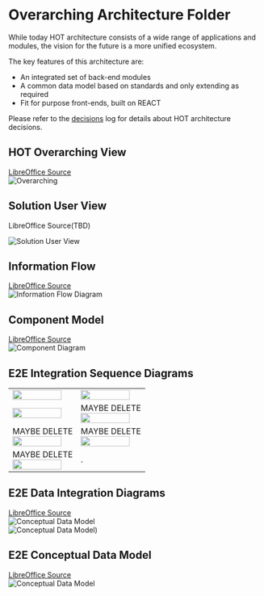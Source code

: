 # Overarching Architecture Folder
While today HOT architecture consists of a wide range of applications and modules, the vision for the future is a more unified ecosystem. 

The key features of this architecture are:
* An integrated set of back-end modules
* A common data model based on standards and only extending as required
* Fit for purpose front-ends, built on REACT

Please refer to the [decisions](/decisions) log for details about HOT architecture decisions. 

## HOT Overarching View
[LibreOffice Source](HOT%20Overarching%20Block%20Diagram.odg)<br/>
![Overarching](HOT%20Overarching%20Block%20Diagram.png)

## Solution User View
LibreOffice Source(TBD)<br/>

![Solution User View](HOT%20Overarching%20Solution%20User.png)

## Information Flow
[LibreOffice Source](HOT%20Information%20Flow.odg)<br/>
![Information Flow Diagram](HOT%20Information%20Flow.png)

## Component Model
[LibreOffice Source](HOT%20Component%20Diagram.odg)<br/>
![Component Diagram](HOT%20Component%20Diagram.jpg)

## E2E Integration Sequence Diagrams

|  |  |
|--|--|
| <img src="OSDs/Overarching%20OSD%20-%20TM%20User%20Profiles%20to%20FTM.png" width="90%"/> | <img src="OSDs/Overarching%20OSD%20-%20TM%20Org%20Profiles%20to%20FTM.png" width="90%"/> |
| <img src="OSDs/Overarching%20OSD%20-%20TM%20Projects%20to%20FTM.png" width="90%"/> | MAYBE DELETE<br/><img src="OSDs/Overarching%20OSD%20-%20FTM%20Invalidate%20Task%20to%20TM.png" width="90%"/> |
| MAYBE DELETE<br/><img src="OSDs/Overarching%20OSD%20-%20TM%20Tasks%20to%20FTM.png" width="90%"/> | MAYBE DELETE<br/><img src="OSDs/Overarching%20OSD%20-%20FTM%20Task%20Status%20to%20TM.png" width="90%"/> |
| MAYBE DELETE<br/><img src="OSDs/Overarching%20OSD%20-%20TM%20Project%20Members%20to%20FTM.png" width="90%"/> | . |

## E2E Data Integration Diagrams
[LibreOffice Source](E2E%20Data%20Integration%20Layer.odg)<br/>
![Conceptual Data Model](E2E%20Data%20Integration%20Layer.jpg)
<br/>
![Conceptual Data Model](E2E%20Data%20Integration%20Layer%20-%20Zoom.png))

## E2E Conceptual Data Model
[LibreOffice Source](Overarching%20Data%20Model.odg)<br/>
![Conceptual Data Model](E2E%20Draft%20Data%20Model.png)



